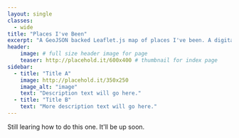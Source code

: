 ```yaml
---
layout: single
classes: 
  - wide
title: "Places I've Been"
excerpt: "A GeoJSON backed Leaflet.js map of places I've been. A digital version of the wall map with pins."
header:
    image: # full size header image for page
    teaser: http://placehold.it/600x400 # thumbnail for index page
sidebar:
  - title: "Title A"
    image: http://placehold.it/350x250
    image_alt: "image"
    text: "Description text will go here."
  - title: "Title B"
    text: "More description text will go here."
---
```


Still learing how to do this one. It'll be up soon.